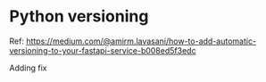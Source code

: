# Python versioning

Ref: <https://medium.com/@amirm.lavasani/how-to-add-automatic-versioning-to-your-fastapi-service-b008ed5f3edc>

Adding fix
